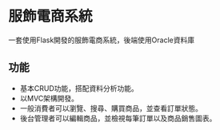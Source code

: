 # 服飾電商系統
一套使用Flask開發的服飾電商系統，後端使用Oracle資料庫
<br>

## 功能
- 基本CRUD功能，搭配資料分析功能。
- 以MVC架構開發。
- 一般消費者可以瀏覽、搜尋、購買商品，並查看訂單狀態。
- 後台管理者可以編輯商品，並檢視每筆訂單以及商品銷售圖表。

